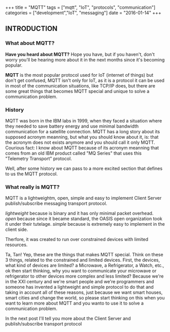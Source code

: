 +++
title      = "MQTT" 
tags       = ["mqtt", "IoT", "protocols", "communication"] 
categories = ["development","IoT", "messaging"] 
date       = "2016-01-14" 
+++

## INTRODUCTION 

### What about MQTT? 

**Have you heard about MQTT?** Hope you have, but if you haven't, don't worry you'll be hearing more about it in the next months since it's becoming popular.

**MQTT** is the most popular protocol used for IoT (internet of things) but don't get confused, MQTT isn't only for IoT, as it is a protocol it can be used in most of the communication situations, like TCP/IP does, but there are some great things that becomes MQTT special and unique to solve a communication problem.

### History
MQTT was born in the IBM labs in 1999, when they faced a situation where they needed to save battery energy and use minimal bandwidth communication for a satellite connection. MQTT has a long story about its supposed acronym meanning, but what you should know about it, is: that the acronym does not exists anymore and you should call it only MQTT. Courious fact: I know about MQTT because of its acronym meanning that comes from an old IBM product called "MQ Series" that uses this "Telemetry Transport" protocol.

Well, after some history we can pass to a more excited section that defines to us the MQTT protocol.

### What really is MQTT?
MQTT is a lightweightm, open, simple and easy to implement Client Server publish/subscribe messaging transport protocol. 

*lightweight* because is binary and it has only minimal packet overhead.
*open* because since it became standard, the OASIS open organization took it under their tutelage.
*simple* because is extremely easy to implement in the client side.

Therfore, it was created to run over constrained devices with limited resources. 

Ta, Tan! Yep, these are the things that makes MQTT special. Think on these 3 things, related to the constrained and limited devices. First, the devices, what kind of devices are limited? a Microwave, a Refrigerator, a Watch, etc., ok then start thinking, why you want to communicate your microwave or refrigerator to other devices more complex and less limited? Because we're in the XXI century and we're smart people and we're programmers and someone has invented a lightweight and simple protocol to do that and taking in account all of these reasons, just because we want smart houses, smart cities and change the world, so please start thinking on this when you want to learn more about MQTT and you wanto to use it to solve a communication problem.

In the next post I'll tell you more about the Client Server and publish/subscribe transport protocol


